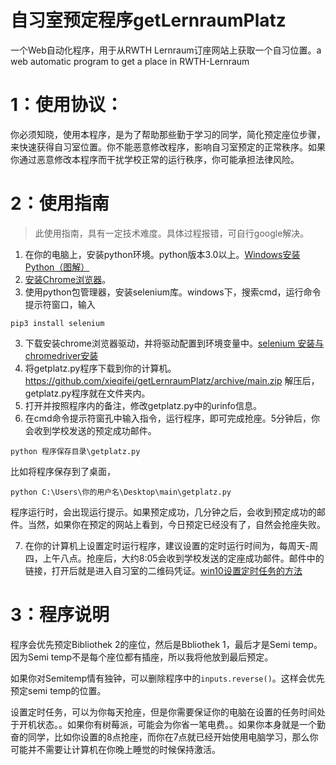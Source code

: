 # 自习室预定程序getLernraumPlatz
一个Web自动化程序，用于从RWTH Lernraum订座网站上获取一个自习位置。a web automatic program to get a place in RWTH-Lernraum

# 1：使用协议：

你必须知晓，使用本程序，是为了帮助那些勤于学习的同学，简化预定座位步骤，来快速获得自习室位置。你不能恶意修改程序，影响自习室预定的正常秩序。如果你通过恶意修改本程序而干扰学校正常的运行秩序，你可能承担法律风险。

# 2：使用指南

> 此使用指南，具有一定技术难度。具体过程报错，可自行google解决。

1. 在你的电脑上，安装python环境。python版本3.0以上。[Windows安装Python（图解）](http://c.biancheng.net/view/4161.html)
2. [安装Chrome浏览器](https://www.google.cn/chrome/index.html)。
3. 使用python包管理器，安装selenium库。windows下，搜索cmd，运行命令提示符窗口，输入

```shell
pip3 install selenium
```

3. 下载安装chrome浏览器驱动，并将驱动配置到环境变量中。[selenium 安装与 chromedriver安装](https://www.cnblogs.com/lfri/p/10542797.html)
4. 将getplatz.py程序下载到你的计算机。https://github.com/xieqifei/getLernraumPlatz/archive/main.zip 解压后，getplatz.py程序就在文件夹内。
5. 打开并按照程序内的备注，修改getplatz.py中的urinfo信息。
6. 在cmd命令提示符窗孔中输入指令，运行程序，即可完成抢座。5分钟后，你会收到学校发送的预定成功邮件。

```shell
python 程序保存目录\getplatz.py
```

比如将程序保存到了桌面，

```shell
python C:\Users\你的用户名\Desktop\main\getplatz.py
```
程序运行时，会出现运行提示。如果预定成功，几分钟之后，会收到预定成功的邮件。当然，如果你在预定的网站上看到，今日预定已经没有了，自然会抢座失败。

7. 在你的计算机上设置定时运行程序，建议设置的定时运行时间为，每周天-周四，上午八点。抢座后，大约8:05会收到学校发送的定座成功邮件。邮件中的链接，打开后就是进入自习室的二维码凭证。[win10设置定时任务的方法](https://www.jb51.net/os/win10/735135.html)

# 3：程序说明

程序会优先预定Bibliothek 2的座位，然后是Bbliothek 1，最后才是Semi temp。因为Semi temp不是每个座位都有插座，所以我将他放到最后预定。

如果你对Semitemp情有独钟，可以删除程序中的`inputs.reverse()`。这样会优先预定semi temp的位置。

设置定时任务，可以为你每天抢座，但是你需要保证你的电脑在设置的任务时间处于开机状态。。如果你有树莓派，可能会为你省一笔电费。。如果你本身就是一个勤奋的同学，比如你设置的8点抢座，而你在7点就已经开始使用电脑学习，那么你可能并不需要让计算机在你晚上睡觉的时候保持激活。